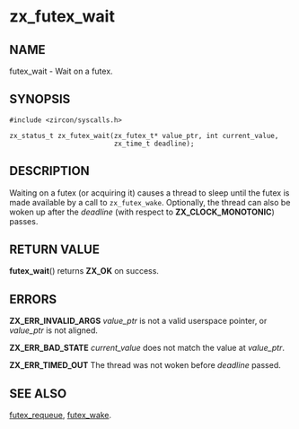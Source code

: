 # zx_futex_wait

## NAME

futex_wait - Wait on a futex.

## SYNOPSIS

```
#include <zircon/syscalls.h>

zx_status_t zx_futex_wait(zx_futex_t* value_ptr, int current_value,
                          zx_time_t deadline);
```

## DESCRIPTION

Waiting on a futex (or acquiring it) causes a thread to sleep until
the futex is made available by a call to `zx_futex_wake`. Optionally,
the thread can also be woken up after the *deadline* (with respect
to **ZX_CLOCK_MONOTONIC**) passes.

## RETURN VALUE

**futex_wait**() returns **ZX_OK** on success.

## ERRORS

**ZX_ERR_INVALID_ARGS**  *value_ptr* is not a valid userspace pointer, or
*value_ptr* is not aligned.

**ZX_ERR_BAD_STATE**  *current_value* does not match the value at *value_ptr*.

**ZX_ERR_TIMED_OUT**  The thread was not woken before *deadline* passed.

## SEE ALSO

[futex_requeue](futex_requeue.md),
[futex_wake](futex_wake.md).
